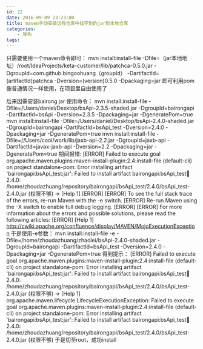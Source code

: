 ```yaml
---
id: 22
date: 2016-09-09 23:23:00
title: maven手动安装远程仓库中找不到的jar到本地仓库
categories:
    - 架构
tags:
---
```


只需要使用一个maven命令即可：
 mvn install:install-file -Dfile=（jar本地地址）/root/IdeaProjects/keta-customer/lib/patchca-0.5.0.jar -DgroupId=com.github.bingoohuang（groupId） -DartifactId=(artifactId)patchca -Dversion=(version)0.5.0 -Dpackaging=jar
即可利用pom像普通情况一样使用，在项目里自由使用了

后来因需安装bairong jar
使用命令：
mvn install:install-file -Dfile=/Users/daniel/Desktop/bsApi-2.3.5-shaded.jar -DgroupId=bairongapi -DartifactId=bsApi -Dversion=2.3.5 -Dpackaging=jar -DgeneratePom=true
mvn install:install-file -Dfile=/Users/daniel/Desktop/bsApi-2.4.0-shaded.jar -DgroupId=bairongapi -DartifactId=bsApi_test -Dversion=2.4.0 -Dpackaging=jar -DgeneratePom=true
mvn install:install-file -Dfile=//Users/cool/work/lib/jaxb-api-2.2.jar -DgroupId=jaxb-api -DartifactId=javax-jaxb-api -Dversion=2.2 -Dpackaging=jar -DgeneratePom=true
期间报错:
[ERROR] Failed to execute goal org.apache.maven.plugins:maven-install-plugin:2.4:install-file (default-cli) on project standalone-pom: Error installing artifact 'bairongapi:bsApi_test:jar': Failed to install artifact bairongapi:bsApi_test:jar:2.4.0: /home/zhoudazhuang/repository/bairongapi/bsApi_test/2.4.0/bsApi_test-2.4.0.jar (权限不够) -> [Help 1]
[ERROR]
[ERROR] To see the full stack trace of the errors, re-run Maven with the -e switch.
[ERROR] Re-run Maven using the -X switch to enable full debug logging.
[ERROR]
[ERROR] For more information about the errors and possible solutions, please read the following articles:
[ERROR] [Help 1] http://cwiki.apache.org/confluence/display/MAVEN/MojoExecutionException
于是使用-e参数：
mvn install:install-file -e -Dfile=/home/zhoudazhuang/zhaolei/bsApi-2.4.0-shaded.jar -DgroupId=bairongapi -DartifactId=bsApi_test -Dversion=2.4.0 -Dpackaging=jar -DgeneratePom=true
得到提示：
[ERROR] Failed to execute goal org.apache.maven.plugins:maven-install-plugin:2.4:install-file (default-cli) on project standalone-pom: Error installing artifact 'bairongapi:bsApi_test:jar': Failed to install artifact bairongapi:bsApi_test:jar:2.4.0: /home/zhoudazhuang/repository/bairongapi/bsApi_test/2.4.0/bsApi_test-2.4.0.jar (权限不够) -> [Help 1]
org.apache.maven.lifecycle.LifecycleExecutionException: Failed to execute goal org.apache.maven.plugins:maven-install-plugin:2.4:install-file (default-cli) on project standalone-pom: Error installing artifact 'bairongapi:bsApi_test:jar': Failed to install artifact bairongapi:bsApi_test:jar:2.4.0: /home/zhoudazhuang/repository/bairongapi/bsApi_test/2.4.0/bsApi_test-2.4.0.jar (权限不够)
于是切至root，成功install

